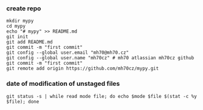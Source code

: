 ### create repo

```
mkdir mypy
cd mypy
echo "# mypy" >> README.md
git init
git add README.md
git commit -m "first commit"
git config --global user.email "mh70@mh70.cz"
git config --global user.name "mh70cz" # mh70 atlassian mh70cz github
git commit -m "first commit"
git remote add origin https://github.com/mh70cz/mypy.git
```

### date of modification of unstaged files

```
git status -s | while read mode file; do echo $mode $file $(stat -c %y $file); done
```